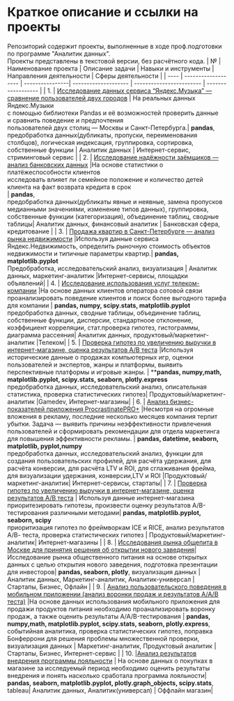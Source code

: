 # Краткое описание и ссылки на проекты
Репозиторий содержит проекты, выполненные в ходе проф.подготовки по программе "Аналитик данных".<br/>
Проекты представлены в текстовой версии, без расчётного кода.
| №   | Наименование проекта | Описание задачи | Навыки и инструменты  | Направления деятельности | Сферы деятельности |
| ---- | ------------------- | ----------------| -------------------- | ------------------------ | ------------------ |
| 1.   | [Исследование данных сервиса “Яндекс.Музыка” — сравнение пользователей двух городов](https://github.com/KristinaBandurko/Yandex.Practice.MyProjects/tree/main/Project_1.YandexMusic) |   На реальных данных Яндекс.Музыки <br/> c помощью библиотеки Pandas и её возможностей проверить данные <br/>  и сравнить поведение и предпочтения <br/>   пользователей двух столиц — Москвы и Санкт-Петербурга.| **pandas**, <br/> предобработка данных(дубликаты, пропуски, переименования столбцов), логическая индексация, группировка, сортировка, собственные функции | Аналитик данных | Интернет-сервис, стриминговый сервис |
| 2.   | [Исследование надёжности заёмщиков — анализ банковских данных](https://github.com/KristinaBandurko/Yandex.Practice.MyProjects/tree/main/Project_2_Bank) |На основе статистики о платёжеспособности клиентов <br/> исследовать влияет ли семейное положение и количество детей <br/> клиента на факт возврата кредита в срок <br/>| **pandas**, <br/> предобработка данных(дубликаты явные и неявные, замена пропусков медианными значениями, изменение типов данных), группировка, собственные функции (категоризация), объединение таблиц, сводные таблицы| Аналитик данных, финансовый аналитик | Банковская сфера, кредитование | 
| 3.   | [Продажа квартир в Санкт-Петербурге — анализ рынка недвижимости](https://github.com/KristinaBandurko/Yandex.Workshop.MyProjects/tree/main/%D0%9F%D1%80%D0%BE%D0%B5%D0%BA%D1%82_3.%D0%AF%D0%BD%D0%B4%D0%B5%D0%BA%D1%81.%D0%9D%D0%B5%D0%B4%D0%B2%D0%B8%D0%B6%D0%B8%D0%BC%D0%BE%D1%81%D1%82%D1%8C) |Используя данные сервиса Яндекс.Недвижимость, определить рыночную стоимость объектов недвижимости и типичные параметры квартир.| **pandas, matplotlib.pyplot** <br/> Предобработка, исследовательский анализ, визуализация | Аналитик данных, маркетинг-аналитик |Интернет-сервисы, площадки объявлений|
| 4.   | [Исследование использования услуг телеком-компании](https://github.com/KristinaBandurko/Yandex.Workshop.MyProjects/tree/main/%D0%9F%D1%80%D0%BE%D0%B5%D0%BA%D1%82_7.%D0%9F%D1%80%D0%B8%D0%BE%D1%80%D0%B8%D1%82%D0%B5%D0%B7%D0%B0%D1%86%D0%B8%D1%8F%20%D0%B3%D0%B8%D0%BF%D0%BE%D1%82%D0%B5%D0%B7%2C%20%D0%BE%D1%86%D0%B5%D0%BD%D0%BA%D0%B0%20%D0%90%D0%92-%D1%82%D0%B5%D1%81%D1%82%D0%B0) |На основе данных клиентов оператора сотовой связи проанализировать поведение клиентов и поиск более выгодного тарифа для компании | **pandas, numpy, scipy.stats, matplotlib.pyplot** <br/> предобработка данных, сводные таблицы, объединение таблиц, собственные функции,  дисперсии, стандартноое отклонение, коэффициент корреляции, стат.проверка гипотез, гистограммы, диаграмма рассеяния| Аналитик данных, продуктовый/маркетинг-аналитик |Телеком|
| 5.   | [Проверка гипотез по увеличению выручки в интернет-магазине, оценка результатов A/B теста](https://github.com/KristinaBandurko/Yandex.Workshop.MyProjects/tree/main/%D0%9F%D1%80%D0%BE%D0%B5%D0%BA%D1%82_5.%D0%A0%D1%8B%D0%BD%D0%BE%D0%BA%20%D0%BA%D0%BE%D0%BC%D0%BF%D1%8C%D1%8E%D1%82%D0%B5%D1%80%D0%BD%D1%8B%D1%85%20%D0%B8%D0%B3%D1%80) |Используя исторические данные о продажах компьютерных игр, оценки пользователей и экспертов, жанры и платформы, выявить перспективные платформы и игровые жанры. | ****pandas, numpy,math, matplotlib.pyplot, scipy.stats, seaborn,  plotly.express** <br/> предобработка данных, исследовательский анализ, описательная статистика, проверка статистических гипотез| Продуктовый/маркетинг-аналитик |Gamedev, Интернет-магазины|
| 6. | [Анализ бизнес-показателей приложения ProcrastinatePRO+](https://github.com/KristinaBandurko/Yandex.Workshop.MyProjects/tree/main/%D0%9F%D1%80%D0%BE%D0%B5%D0%BA%D1%82_6.%D0%90%D0%BD%D0%B0%D0%BB%D0%B8%D0%B7%20%D0%B1%D0%B8%D0%B7%D0%BD%D0%B5%D1%81-%D0%BF%D0%BE%D0%BA%D0%B0%D0%B7%D0%B0%D1%82%D0%B5%D0%BB%D0%B5%D0%B9) |Несмотря на огромные вложения в рекламу, последние несколько месяцев компания терпит убытки. Задача — выявить причины неэффективности привлечения пользователей и сформировать рекомендации для отдела маркетинга для повышения эффективности рекламы. | **pandas, datetime, seaborn, matplotlib, pyplot,numpy** <br/> предобработка данных, исследовательский анализ, функции для создания пользовательских профилей, для расчёта удержания, для расчёта конверсии, для расчёта LTV и ROI, для сглаживания фрейма, для визуализации удержания, конверсии,LTV и ROI |Продуктовый/маркетинг-аналитик| Интернет-сервисы, стартапы|
| 7. | [Проверка гипотез по увеличению выручки в интернет-магазине, оценка результатов A/B теста](https://github.com/KristinaBandurko/Yandex.Workshop.MyProjects/tree/main/%D0%9F%D1%80%D0%BE%D0%B5%D0%BA%D1%82_7.%D0%9F%D1%80%D0%B8%D0%BE%D1%80%D0%B8%D1%82%D0%B5%D0%B7%D0%B0%D1%86%D0%B8%D1%8F%20%D0%B3%D0%B8%D0%BF%D0%BE%D1%82%D0%B5%D0%B7%2C%20%D0%BE%D1%86%D0%B5%D0%BD%D0%BA%D0%B0%20%D0%90%D0%92-%D1%82%D0%B5%D1%81%D1%82%D0%B0) | Используя данные интернет-магазина приоритезировать гипотезы, произвести оценку результатов A/B-тестирования различными методами| **pandas, matplotlib.pyplot, seaborn, scipy** <br/> приоритизация гипотез по фреймворкам ICE и RICE, анализ результатов А/В- теста, проверка статистических гипотез | Продуктовый/маркетинг-аналитик| Интернет-магазины |
| 8. |  [Исследования рынка общепита в Москве для принятия решения об открытии нового заведения](https://github.com/KristinaBandurko/Yandex.Workshop.MyProjects/tree/main/%D0%9F%D1%80%D0%BE%D0%B5%D0%BA%D1%82_8.%D0%A0%D1%8B%D0%BD%D0%BE%D0%BA%20%D0%B7%D0%B0%D0%B2%D0%B5%D0%B4%D0%B5%D0%BD%D0%B8%D0%B9%20%D0%BE%D0%B1%D1%89%D0%B5%D1%81%D1%82%D0%B2%D0%B5%D0%BD%D0%BD%D0%BE%D0%B3%D0%BE%20%D0%BF%D0%B8%D1%82%D0%B0%D0%BD%D0%B8%D1%8F%20%D0%9C%D0%BE%D1%81%D0%BA%D0%B2%D1%8B)| Исследование рынка общественного питания на основе открытых данных с целью открытия нового заведения, подготовка презентации для инвесторов| **pandas, seaborn, plotly**, визуализация данных | Аналитик данных, Маркетинг-аналитик, Аналитик-универсал | Стартапы, Бизнес, Офлайн |
| 9. | [Анализ пользовательского поведения в мобильном приложении (анализ воронки продаж и результатов А/А/В теста)](https://github.com/KristinaBandurko/Yandex.Workshop.MyProjects/tree/main/%D0%9F%D1%80%D0%BE%D0%B5%D0%BA%D1%82_9.%D0%90%D0%BD%D0%B0%D0%BB%D0%B8%D0%B7%20%D0%BF%D0%BE%D0%BB%D1%8C%D0%B7%D0%BE%D0%B2%D0%B0%D1%82%D0%B5%D0%BB%D1%8C%D1%81%D0%BA%D0%BE%D0%B3%D0%BE%20%D0%BF%D0%BE%D0%B2%D0%B5%D0%B4%D0%B5%D0%BD%D0%B8%D1%8F%20%D0%B2%20%D0%BC%D0%BE%D0%B1%D0%B8%D0%BB%D1%8C%D0%BD%D0%BE%D0%BC%20%D0%BF%D1%80%D0%B8%D0%BB%D0%BE%D0%B6%D0%B5%D0%BD%D0%B8%D0%B8) |На основе данных использования мобильного приложения для продажи продуктов питания необходимо проанализировать воронку продаж, а также оценить результаты A/A/B-тестирования | **pandas, numpy,math, matplotlib.pyplot, scipy.stats, seaborn, plotly.express**, событийная аналитика, проверка статистических гипотез, поправка Бонферрони для решения проблемы множественной проверки, визуализация данных | Маркетинг-аналитик, Продуктовый аналитик |Стартапы, Бизнес, Интернет-сервис | 
| 10. |[Анализ результатов внедрения программы лояльности](https://github.com/KristinaBandurko/Yandex.Workshop.MyProjects/tree/main/%D0%9F%D1%80%D0%BE%D0%B5%D0%BA%D1%82_10.%D0%90%D0%BD%D0%B0%D0%BB%D0%B8%D0%B7%20%D1%80%D0%B5%D0%B7%D1%83%D0%BB%D1%8C%D1%82%D0%B0%D1%82%D0%BE%D0%B2%20%D0%B2%D0%BD%D0%B5%D0%B4%D1%80%D0%B5%D0%BD%D0%B8%D1%8F%20%D0%BF%D1%80%D0%BE%D0%B3%D1%80%D0%B0%D0%BC%D0%BC%D1%8B%20%D0%BB%D0%BE%D1%8F%D0%BB%D1%8C%D0%BD%D0%BE%D1%81%D1%82%D0%B8) | На основе данных о покупках в магазине за исследуемый период необходимо оценить результаты внедрения и понять насколько сработала программа лояльности| **pandas, seaborn, matplotlib.pyplot, plotly.graph_objects, scipy.stats**, tableau| Аналитик данных, Аналитик(универсал) | Оффлайн магазин|


